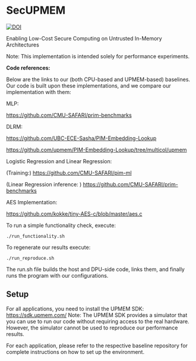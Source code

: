 # SecUPMEM

[![DOI](https://zenodo.org/badge/921982568.svg)](https://doi.org/10.5281/zenodo.14736863)


Enabling Low-Cost Secure Computing on Untrusted In-Memory Architectures

Note: This implementation is intended solely for performance experiments.

**Code references:**

Below are the links to our (both CPU-based and UPMEM-based) baselines. Our code is built upon these implementations, and we compare our implementation with them:

MLP: 

https://github.com/CMU-SAFARI/prim-benchmarks

DLRM: 

https://github.com/UBC-ECE-Sasha/PIM-Embedding-Lookup

https://github.com/upmem/PIM-Embedding-Lookup/tree/multicol/upmem

Logistic Regression and Linear Regression: 

(Training:) https://github.com/CMU-SAFARI/pim-ml

(Linear Regression inference: ) https://github.com/CMU-SAFARI/prim-benchmarks

AES Implementation: 

https://github.com/kokke/tiny-AES-c/blob/master/aes.c


To run a simple functionality check, execute:
```
./run_functionality.sh
```

To regenerate our results execute:
```
./run_reproduce.sh
```


The run.sh file builds the host and DPU-side code, links them, and finally runs the program with our configurations.

## Setup
For all applications, you need to install the UPMEM SDK: https://sdk.upmem.com/
Note: The UPMEM SDK provides a simulator that you can use to run our code without requiring access to the real hardware. However, the simulator cannot be used to reproduce our performance results.

For each application, please refer to the respective baseline repository for complete instructions on how to set up the environment.
